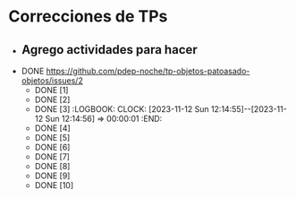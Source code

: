 # Correcciones de TPs
- ## Agrego actividades para hacer
- DONE https://github.com/pdep-noche/tp-objetos-patoasado-objetos/issues/2
	- DONE [1]
	- DONE [2]
	- DONE [3]
	  :LOGBOOK:
	  CLOCK: [2023-11-12 Sun 12:14:55]--[2023-11-12 Sun 12:14:56] =>  00:00:01
	  :END:
	- DONE [4]
	- DONE [5]
	- DONE [6]
	- DONE [7]
	- DONE [8]
	- DONE [9]
	- DONE [10]